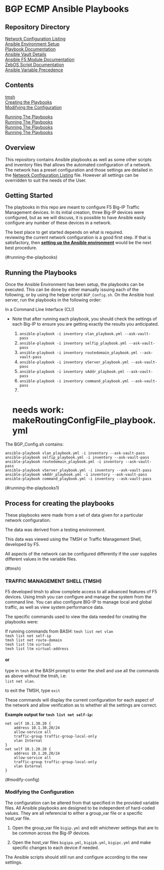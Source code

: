 # BGP ECMP Ansible Playbooks
## Repository Directory
[Network Configuration Listing](docs/NETWORK_CONFIGURATION.md)<br />
[Ansible Environment Setup](docs/ANSIBLE_ENVIRONMENT_SETUP.md)<br />
[Playbook Documentation](docs/ANSIBLE_BGP-ECMP_PLAYBOOK_DOCUMENTATION.md)<br />
[Ansible Vault Details](docs/ANSIBLE_VAULT_DOCUMENTATION.md)<br />
[Ansible F5 Module Documentation](docs/MODULES.md)<br />
[ZebOS Script Documentation](docs/ZEB_OS_DOCUMENTATION.md)<br />
[Ansible Variable Precedence](docs/VARIABLE_PRECEDENCE.md)<br />

## Contents
[tmsh](#tmsh) <br />
[Creating the Playbooks](#playbook-creation) <br />
[Modifying the Configuration](#modify-config) <br />

[Running The Playbooks](#running-the-playbooks) <br />
[Running The Playbooks](#running-the-playbooks1) <br />
[Running The Playbooks](#running-the-playbooks) <br />
[Running The Playbooks](#running-the-playbooks) <br />



## Overview
This repository contains Ansible playbooks as well as some other scripts and inventory files that allows the automated configuration of a network.  The network has a preset configuration and those settings are detailed in the [Network Configuration Listing](docs/NETWORK_CONFIGURATION.md) file.  However all settings can be overridden to suit the needs of the User.

## Getting Started
The playbooks in this repo are meant to configure F5 Big-IP Traffic Management devices.  In its initial creation, three Big-IP devices were configured, but as we will discuss, it is possible to have Ansible easily configure any number of these devices in a network.

The best place to get started depends on what is required.  
reviewing the current network configuration is a good first step.  If that is satisfactory, then __[setting up the Ansible environment](docs/ANSIBLE_ENVIRONMENT_SETUP.md)__ would be the next best procedure.

(#running-the-playbooks)
## Running the Playbooks
Once the Ansible Environment has been setup, the playbooks can be executed. This can be done by either manually issuing each of the following, or by using the helper script `BGP_Config.sh`.  On the Ansible host server, run the playbooks in the following order:

In a Command Line Interface (CLI)

* Note that after running each playbook, you should check the settings of each Big-IP to ensure you are getting exactly the results you anticipated.

  1) `ansible-playbook -i inventory vlan_playbook.yml --ask-vault-pass`
  2) `ansible-playbook -i inventory selfip_playbook.yml --ask-vault-pass`
  3) `ansible-playbook -i inventory routedomain_playbook.yml --ask-vault-pass`
  4) `ansible-playbook -i inventory vServer_playbook.yml --ask-vault-pass`
  5) `ansible-playbook -i inventory vAddr_playbook.yml --ask-vault-pass`
  6) `ansible-playbook -i inventory command_playbook.yml --ask-vault-pass`
  7)
  # needs work: makeRoutingConfigFile_playbook.yml

The BGP_Config.sh contains:

    ansible-playbook vlan_playbook.yml -i inventory --ask-vault-pass
    ansible-playbook selfip_playbook.yml -i inventory --ask-vault-pass
    ansible-playbook routedomain_playbook.yml -i inventory --ask-vault-pass
    ansible-playbook vServer_playbook.yml -i inventory --ask-vault-pass
    ansible-playbook vAddr_playbook.yml -i inventory --ask-vault-pass
    ansible-playbook command_playbook.yml -i inventory --ask-vault-pass

(#running-the-playbooks1)
## Process for creating the playbooks
These playbooks were made from a set of data given for a particular network configuration.

The data was derived from a testing environment.  

This data was viewed using the TMSH or Traffic Management Shell, developed by F5.

All aspects of the network can be configured differently if the user supplies different values in
the variable files.  

(#tmsh)
### TRAFFIC MANAGEMENT SHELL (TMSH)

F5 developed tmsh to allow complete access to all advanced features of F5 devices. Using tmsh you
can configure and manage the system from the command line. You can also configure BIG-IP to manage
local and global traffic, as well as view system performance data.

The specific commands used to view the data needed for creating the playbooks were:

If running commands from BASH:
`tmsh list net vlan`<br />`tmsh list net self-ip`<br />`tmsh list net route-domain`<br />`tmsh list ltm virtual`<br />`tmsh list ltm virtual-address`<br />

#### or

type in `tmsh` at the BASH prompt to enter the shell and use all the commands as above without the tmsh, i.e:<br /> `list net vlan`.

to exit the TMSH, type `exit`

These commands will display the current configuration for each aspect of the network and allow
verification as to whether all the settings are correct.  

__Example output for `tmsh list net self-ip`:__

    net self 10.1.30.20 {
        address 10.1.30.20/24
        allow-service all
        traffic-group traffic-group-local-only
        vlan Internal
    }
    net self 10.1.20.20 {
        address 10.1.20.20/24
        allow-service all
        traffic-group traffic-group-local-only
        vlan External
    }

(#modify-config)
### Modifying the Configuration
The configuration can be altered from that specified in the provided variable files.  All Ansible playbooks are designed to be independent of hard-coded values.  They are all referencial to either a group_var file or a specific host_var file.

1. Open the group_var file `bigip.yml` and edit whichever settings that are to be common across the Big-IP devices.

2. Open the host_var files `bigipa.yml`, `bigipb.yml`, `bigipc.yml` and make specific changes to each device if needed.

The Ansible scripts should still run and configure according to the new settings.
